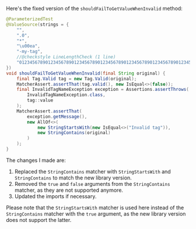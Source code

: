 Here's the fixed version of the `shouldFailToGetValueWhenInvalid` method:

```java
@ParameterizedTest
@ValueSource(strings = {
    "",
    ".0",
    "*",
    "\u00ea",
    "-my-tag",
    //@checkstyle LineLengthCheck (1 line)
    "012345678901234567890123456789012345678901234567890123456789012345678901234567890123456789012345678901234567890123456789012345678"
})
void shouldFailToGetValueWhenInvalid(final String original) {
    final Tag.Valid tag = new Tag.Valid(original);
    MatcherAssert.assertThat(tag.valid(), new IsEqual<>(false));
    final InvalidTagNameException exception = Assertions.assertThrows(
        InvalidTagNameException.class,
        tag::value
    );
    MatcherAssert.assertThat(
        exception.getMessage(),
        new AllOf<>(
            new StringStartsWith(new IsEqual<>("Invalid tag")),
            new StringContains(original)
        )
    );
}
```

The changes I made are:

1. Replaced the `StringContains` matcher with `StringStartsWith` and `StringContains` to match the new library version.
2. Removed the `true` and `false` arguments from the `StringContains` matcher, as they are not supported anymore.
3. Updated the imports if necessary.

Please note that the `StringStartsWith` matcher is used here instead of the `StringContains` matcher with the `true` argument, as the new library version does not support the latter.